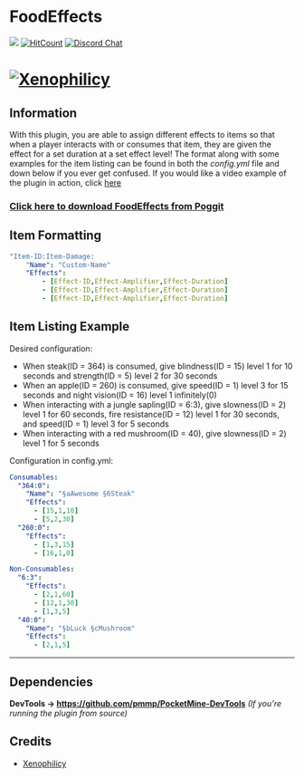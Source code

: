 # FoodEffects
[![](https://poggit.pmmp.io/shield.state/FoodEffects-PM4)](https://poggit.pmmp.io/p/FoodEffects-PM4)
[![HitCount](http://hits.dwyl.io/Xenophilicy/FoodEffects.svg)](http://hits.dwyl.io/Xenophilicy/FoodEffects)
[![Discord Chat](https://img.shields.io/discord/490677165289897995.svg)](https://discord.gg/hNVehXe)

# [![Xenophilicy](http://file.xenoservers.net/Resources/GitHub-Resources/foodeffects.png)]()

## Information
With this plugin, you are able to assign different effects to items so that when a player interacts with or consumes that item, they are given the effect for a set duration at a set effect level! The format along with some examples for the item listing can be found in both the *config.yml* file and down below if you ever get confused. If you would like a video example of the plugin in action, click [here](https://youtu.be/SbITnMk8jVE)

### [Click here to download FoodEffects from Poggit](https://poggit.pmmp.io/p/FoodEffects/)

## Item Formatting
```yaml
"Item-ID:Item-Damage:
    "Name": "Custom-Name"
    "Effects":
        - [Effect-ID,Effect-Amplifier,Effect-Duration]
        - [Effect-ID,Effect-Amplifier,Effect-Duration]
        - [Effect-ID,Effect-Amplifier,Effect-Duration]
```

## Item Listing Example
Desired configuration:
* When steak(ID = 364) is consumed, give blindness(ID = 15) level 1 for 10 seconds and strength(ID = 5) level 2 for 30 seconds
* When an apple(ID = 260) is consumed, give speed(ID = 1) level 3 for 15 seconds and night vision(ID = 16) level 1 infinitely(0)
* When interacting with a jungle sapling(ID = 6:3), give slowness(ID = 2) level 1 for 60 seconds, fire resistance(ID = 12) level 1 for 30 seconds, and speed(ID = 1) level 3 for 5 seconds
* When interacting with a red mushroom(ID = 40), give slowness(ID = 2) level 1 for 5 seconds

Configuration in config.yml:
```yaml
Consumables:
  "364:0":
    "Name": "§aAwesome §6Steak"
    "Effects":
      - [15,1,10]
      - [5,2,30]
  "260:0":
    "Effects":
      - [1,3,15]
      - [16,1,0]

Non-Consumables:
  "6:3":
    "Effects":
      - [2,1,60]
      - [12,1,30]
      - [1,3,5]
  "40:0":
    "Name": "§bLuck §cMushroom"
    "Effects":
      - [2,1,5]
```

***

## Dependencies
**DevTools → https://github.com/pmmp/PocketMine-DevTools** *(If you're running the plugin from source)*

## Credits
* [Xenophilicy](https://github.com/Xenophilicy/)
